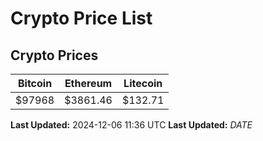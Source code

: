 # Crypto Price List

## Crypto Prices
| Bitcoin | Ethereum | Litecoin |
| ------- | -------- | -------- |
| $97968 | $3861.46 | $132.71 |
**Last Updated:** 2024-12-06 11:36 UTC
**Last Updated:** $DATE$
